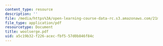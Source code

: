 ```yaml
---
content_type: resource
description: ''
file: /media/https%3A/open-learning-course-data-rc.s3.amazonaws.com/21m-735-technical-design-scenery-mechanisms-and-special-effects-spring-2004/a5c19b32f226acecfbf557d0b846f84c_woolserge.pdf
file_type: application/pdf
resourcetype: Document
title: woolserge.pdf
uid: a5c19b32-f226-acec-fbf5-57d0b846f84c
---
```


